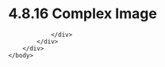 <html dir="LTR" xmlns:mshelp="http://msdn.microsoft.com/mshelp" xmlns:ddue="http://ddue.schemas.microsoft.com/authoring/2003/5" xmlns:xlink="http://www.w3.org/1999/xlink" xmlns:tool="http://www.microsoft.com/tooltip">
    <head>
        <meta http-equiv="Content-Type" content="text/html; CHARSET=utf-8"></meta>
        <meta name="save" content="history"></meta>
        <title>4.8.16 Complex Image</title>
        <xml>
            <mshelp:toctitle title="4.8.16 Complex Image"></mshelp:toctitle>
            <mshelp:rltitle title="[MS-CANARYBLOCK]: Complex Image"></mshelp:rltitle>
            <mshelp:keyword index="A" term="1e25512d-724c-44ea-bb09-b47b312cf169"></mshelp:keyword>
            <mshelp:attr name="DCSext.ContentType" value="open specification"></mshelp:attr>
            <mshelp:attr name="AssetID" value="1e25512d-724c-44ea-bb09-b47b312cf169"></mshelp:attr>
            <mshelp:attr name="TopicType" value="kbRef"></mshelp:attr>
            <mshelp:attr name="DCSext.Title" value="[MS-CANARYBLOCK]: Complex Image" />
        </xml>
    </head>
    <body>
        <div id="header">
            <h1 class="heading">4.8.16 Complex Image</h1>
        </div>
        <div id="mainSection">
            <div id="mainBody">
                <div id="allHistory" class="saveHistory"></div>
                <div id="sectionSection0" class="section" name="collapseableSection">
                    


                </div>
            </div>
        </div>
    </body>
</html>